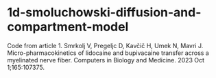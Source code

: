 # 1d-smoluchowski-diffusion-and-compartment-model
Code from article 1. Smrkolj V, Pregeljc D, Kavčič H, Umek N, Mavri J. Micro-pharmacokinetics of lidocaine and bupivacaine transfer across a myelinated nerve fiber. Computers in Biology and Medicine. 2023 Oct 1;165:107375. 
